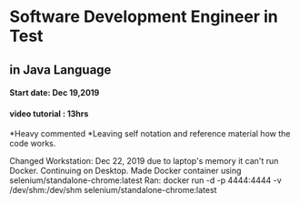 # Software Development Engineer in Test
## in Java Language

#### Start date: Dec 19,2019
#### video tutorial : 13hrs

*Heavy commented
*Leaving self notation and reference material how the code works.


Changed Workstation: Dec 22, 2019
due to laptop's memory it can't run Docker.
Continuing on Desktop.
 Made Docker container using selenium/standalone-chrome:latest
 Ran:
 docker run -d -p 4444:4444 -v /dev/shm:/dev/shm selenium/standalone-chrome:latest
